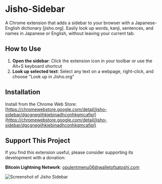 # Jisho-Sidebar

A Chrome extension that adds a sidebar to your browser with a Japanese-English dictionary [jisho.org].
Easily look up words, kanji, sentences, and names in Japanese or English, without leaving your current tab.

## How to Use

1. **Open the sidebar**: Click the extension icon in your toolbar or use the Alt+S keyboard shortcut
2. **Look up selected text**: Select any text on a webpage, right-click, and choose "Look up in Jisho.org"

## Installation

Install from the Chrome Web Store:
[https://chromewebstore.google.com/detail/jisho-sidebar/dgcgnegiihkjebinadhconhkgmcafjpl](https://chromewebstore.google.com/detail/jisho-sidebar/dgcgnegiihkjebinadhconhkgmcafjpl)

## Support This Project

If you find this extension useful, please consider supporting its development with a donation:

**Bitcoin Lightning Network**: opulentmenu06@walletofsatoshi.com

![Screenshot of Jisho Sidebar](https://github.com/lmdah61/Jisho-Sidebar/assets/123673560/6d3945a2-6e3d-4a42-a0c7-1aa5b396afdd)
